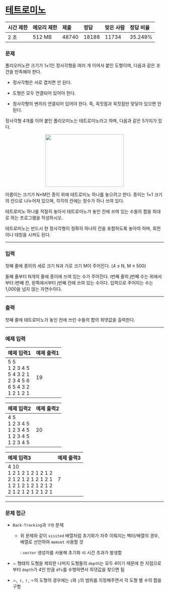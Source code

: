 # [테트로미노](https://www.acmicpc.net/problem/14500)

<div align = center>

| 시간 제한 | 메모리 제한 | 제출  | 정답  | 맞은 사람 | 정답 비율 |
| :-------- | :---------- | :---- | :---- | :-------- | :-------- |
| 2 초      | 512 MB      | 48740 | 18188 | 11734     | 35.249%   |

</div>

### 문제

폴리오미노란 크기가 1×1인 정사각형을 여러 개 이어서 붙인 도형이며, 다음과 같은 조건을 만족해야 한다.

  - 정사각형은 서로 겹치면 안 된다.

  - 도형은 모두 연결되어 있어야 한다.

  - 정사각형의 변끼리 연결되어 있어야 한다. 즉, 꼭짓점과 꼭짓점만 맞닿아 있으면 안 된다.

정사각형 4개를 이어 붙인 폴리오미노는 테트로미노라고 하며, 다음과 같은 5가지가 있다.

<div align=center>
  <img src="https://onlinejudgeimages.s3-ap-northeast-1.amazonaws.com/problem/14500/1.png" width="250" height="167" />
</div>

아름이는 크기가 N×M인 종이 위에 테트로미노 하나를 놓으려고 한다. 종이는 1×1 크기의 칸으로 나누어져 있으며, 각각의 칸에는 정수가 하나 쓰여 있다.

테트로미노 하나를 적절히 놓아서 테트로미노가 놓인 칸에 쓰여 있는 수들의 합을 최대로 하는 프로그램을 작성하시오.

테트로미노는 반드시 한 정사각형이 정확히 하나의 칸을 포함하도록 놓아야 하며, 회전이나 대칭을 시켜도 된다.

---

### 입력

첫째 줄에 종이의 세로 크기 N과 가로 크기 M이 주어진다. (4 ≤ N, M ≤ 500)

둘째 줄부터 N개의 줄에 종이에 쓰여 있는 수가 주어진다. i번째 줄의 j번째 수는 위에서부터 i번째 칸, 왼쪽에서부터 j번째 칸에 쓰여 있는 수이다. 입력으로 주어지는 수는 1,000을 넘지 않는 자연수이다.

---

### 출력

첫째 줄에 테트로미노가 놓인 칸에 쓰인 수들의 합의 최댓값을 출력한다.

---

### 예제 입력

| 예제 입력1                                                                | 예제 출력1 |
| :------------------------------------------------------------------------ | :--------- |
| 5 5<br/>1 2 3 4 5<br/>5 4 3 2 1<br/>2 3 4 5 6<br/>6 5 4 3 2<br/>1 2 1 2 1 | 19         |

| 예제 입력2                                                  | 예제 출력2 |
| :---------------------------------------------------------- | :--------- |
| 4 5<br/>1 2 3 4 5<br/>1 2 3 4 5<br/>1 2 3 4 5<br/>1 2 3 4 5 | 20         |

| 예제 입력3                                                                                           | 예제 출력3 |
| :--------------------------------------------------------------------------------------------------- | :--------- |
| 4 10<br/>1 2 1 2 1 2 1 2 1 2<br/>2 1 2 1 2 1 2 1 2 1<br/>1 2 1 2 1 2 1 2 1 2<br/>2 1 2 1 2 1 2 1 2 1 | 7          |

---

### 문제 접근

  - `Back-Tracking`과 `구현` 문제

    - 위 문제와 같이 `visited` 배열처럼 초기화가 자주 이뤄지는 벡터/배열의 경우, 배열로 선언하여 `memset` 사용할 것

      : `vector` 생성자를 사용해 초기화 시 시간 초과가 발생함

  - `ㅗ` 형태의 도형을 제외한 나머지 도형들의 `depth`는 모두 4이기 때문에 한 지점으로부터 `depth`가 4인 만큼 `dfs`를 수행하면서 최댓값을 찾으면 됨

  - `ㅗ`, `ㅓ`, `ㅏ`, `ㅜ`의 도형의 경우에는 `i`와 `j`의 범위를 지정해주면서 각 도형 별 수의 합을 구함

